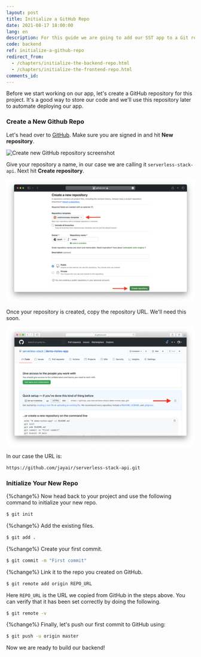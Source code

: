 ```yaml
---
layout: post
title: Initialize a GitHub Repo
date: 2021-08-17 18:00:00
lang: en
description: For this guide we are going to add our SST app to a Git repo. We do this so that we can automate our deployments later by just pushing to GitHub.
code: backend
ref: initialize-a-github-repo
redirect_from:
  - /chapters/initialize-the-backend-repo.html
  - /chapters/initialize-the-frontend-repo.html
comments_id: 
---
```


Before we start working on our app, let's create a GitHub repository for this project. It's a good way to store our code and we'll use this repository later to automate deploying our app.

### Create a New Github Repo

Let's head over to [GitHub](https://github.com). Make sure you are signed in and hit **New repository**.

![Create new GitHub repository screenshot](/assets/part2/create-new-github-repository.png)

Give your repository a name, in our case we are calling it `serverless-stack-api`. Next hit **Create repository**.

![Name new GitHub repository screenshot](/assets/part2/name-new-github-repository.png)

Once your repository is created, copy the repository URL. We'll need this soon.

![Copy new GitHub repo url screenshot](/assets/part2/copy-new-github-repo-url.png)

In our case the URL is:

``` txt
https://github.com/jayair/serverless-stack-api.git
```

### Initialize Your New Repo

{%change%} Now head back to your project and use the following command to initialize your new repo.

``` bash
$ git init
```

{%change%} Add the existing files.

``` bash
$ git add .
```

{%change%} Create your first commit.

``` bash
$ git commit -m "First commit"
```

{%change%} Link it to the repo you created on GitHub.

``` bash
$ git remote add origin REPO_URL
```

Here `REPO_URL` is the URL we copied from GitHub in the steps above. You can verify that it has been set correctly by doing the following.

``` bash
$ git remote -v
```

{%change%} Finally, let's push our first commit to GitHub using:

``` bash
$ git push -u origin master
```

Now we are ready to build our backend!
